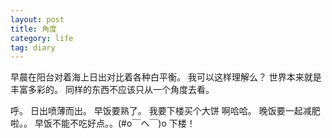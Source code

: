 ```yaml
---
layout: post
title: 角度
category: life
tag: diary
---
```



早晨在阳台对着海上日出对比着各种白平衡。
我可以这样理解么？
世界本来就是丰富多彩的。
同样的东西不应该只从一个角度去看。

呼。
日出喷薄而出。
早饭要熟了。
我要下楼买个大饼 啊哈哈。
晚饭要一起减肥啦。。
早饭不能不吃好点。。(#o￣ヘ￣)o
下楼！

